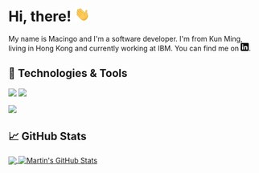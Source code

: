 <!-- [![Header](https://raw.githubusercontent.com/macingo/macingo/main/readme_header.png "Header")](https://macingo.dev/) -->

# Hi, there! <img src="https://raw.githubusercontent.com/macingo/macingo/main/wave.gif" width="30px">

My name is Macingo and I'm a software developer. I'm from Kun Ming, living in Hong Kong and currently working at IBM. You can find me on [![LinkedIn][3.2]][3].

<!-- My name is Macingo and I'm a software developer. I'm from Kun Ming, living in Hong Kong and currently working at IBM. You can find me on [![Twitter][1.2]][1],  or on [![LinkedIn][3.2]][3]. -->

<!-- ## &#x270d; Blog & Writing

Apart from coding, I also maintain a blog - you can find my articles on my website at [macingo.github.io](https://macingo.github.io) as well as on [Medium](https://medium.com/) and [DEV.to](https://dev.to/). -->

## 🔧 Technologies & Tools
<!-- ![](https://img.shields.io/badge/OS-Linux-informational?style=flat&logo=linux&logoColor=white&color=2bbc8a) -->
<!-- ![](https://img.shields.io/badge/Editor-IntelliJ_IDEA-informational?style=flat&logo=intellij-idea&logoColor=white&color=2bbc8a) -->
![](https://img.shields.io/badge/Code-Python-informational?style=flat&logo=python&logoColor=white&color=2bbc8a)
![](https://img.shields.io/badge/Code-JavaScript-informational?style=flat&logo=javascript&logoColor=white&color=2bbc8a)
<!-- ![](https://img.shields.io/badge/Code-Golang-informational?style=flat&logo=go&logoColor=white&color=2bbc8a) -->
<!-- ![](https://img.shields.io/badge/Code-Make-informational?style=flat&logo=cmake&logoColor=white&color=2bbc8a) -->
<!-- ![](https://img.shields.io/badge/Code-Vue-informational?style=flat&logo=vue.js&logoColor=white&color=2bbc8a) -->
<!-- ![](https://img.shields.io/badge/Shell-Bash-informational?style=flat&logo=gnu-bash&logoColor=white&color=2bbc8a) -->
<!-- ![](https://img.shields.io/badge/Tools-PostgreSQL-informational?style=flat&logo=postgresql&logoColor=white&color=2bbc8a) -->
![](https://img.shields.io/badge/Tools-Docker-informational?style=flat&logo=docker&logoColor=white&color=2bbc8a)
<!-- ![](https://img.shields.io/badge/Tools-Kubernetes-informational?style=flat&logo=kubernetes&logoColor=white&color=2bbc8a) -->
<!-- ![](https://img.shields.io/badge/Tools-Red_Hat_OpenShift-informational?style=flat&logo=red-hat-open-shift&logoColor=white&color=2bbc8a) -->
<!-- ![](https://img.shields.io/badge/Cloud-Digital_Ocean-informational?style=flat&logo=digitalocean&logoColor=white&color=2bbc8a) -->

## &#x1f4c8; GitHub Stats

<a href="https://github.com/macingo/macingo">
  <img align="center" src="https://github-readme-stats.vercel.app/api/top-langs/?username=macingo&hide=java,html&title_color=ffffff&text_color=c9cacc&icon_color=2bbc8a&bg_color=1d1f21" />
</a>
<a href="https://github.com/macingo/macingo">
  <img align="center" src="https://github-readme-stats.vercel.app/api?username=macingo&show_icons=true&line_height=27&count_private=true&title_color=ffffff&text_color=c9cacc&icon_color=2bbc8a&bg_color=1d1f21" alt="Martin's GitHub Stats" />
</a>

<!-- <a href="https://github.com/macingo/python-project-blueprint">
  <img align="center" src="https://github-readme-stats.vercel.app/api/pin/?username=macingo&repo=python-project-blueprint&title_color=ffffff&text_color=c9cacc&icon_color=2bbc8a&bg_color=1d1f21" />
</a>


<a href="https://github.com/macingo/go-project-blueprint">
  <img align="center" src="https://github-readme-stats.vercel.app/api/pin/?username=macingo&repo=go-project-blueprint&title_color=ffffff&text_color=c9cacc&icon_color=2bbc8a&bg_color=1d1f21" />
</a>     -->

<!-- links to social media icons -->

<!-- icons with padding -->

[1.1]: http://i.imgur.com/tXSoThF.png (twitter icon with padding)
[2.1]: http://i.imgur.com/0o48UoR.png (github icon with padding)

<!-- icons without padding -->

[1.2]: http://i.imgur.com/wWzX9uB.png (twitter icon without padding)
[2.2]: http://i.imgur.com/9I6NRUm.png (github icon without padding)
[3.2]: https://raw.githubusercontent.com/macingo/macingo/main/linkedin-3-16.png (LinkedIn icon without padding)


<!-- links to your social media accounts -->

[1]: https://twitter.com/
[2]: https://github.com/macingo
[3]: https://www.linkedin.com/in/qinyu-macingo-wan-7028a7141/


<!-- Resources -->
<!-- Icons: https://simpleicons.org/ -->
<!-- GitHub Stats: https://github.com/anuraghazra/github-readme-stats -->
<!-- Emojis: https://emojipedia.org/emoji/ -->
<!-- HTML Emojis: https://www.fileformat.info/index.htm -->
<!-- Shields: https://shields.io/ -->
<!-- Awesome GitHub Profile README: https://github.com/abhisheknaiidu/awesome-github-profile-readme -->
